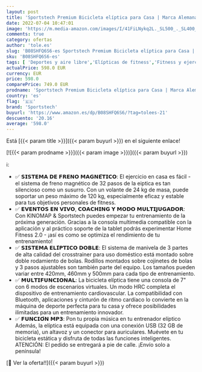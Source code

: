 ```yaml
---
layout: post
title: 'Sportstech Premium Bicicleta elíptica para Casa | Marca Alemana de Calidad | Eventos en Directo  App Multijugador & Consola Android | Elíptica para casa LCX800 | 12 programas & HRC-Mode - Volante 24Kg'
date: 2022-07-04 10:47:01
image: 'https://m.media-amazon.com/images/I/41FiLNykq2L._SL500_._SL400_.jpg'
comments: true
category: ofertas
author: 'tole.es'
slug: 'B08SHFQ6S6-es Sportstech Premium Bicicleta elíptica para Casa | Marca...'
sku: 'B08SHFQ6S6-es'
tags: [ 'Deportes y aire libre','Elípticas de fitness','Fitness y ejercicio','Máquinas de cardio para fitness','android','sportstech','🇪🇸', ]
actualPrice: 598.0 EUR
currency: EUR
price: 598.0
comparePrice: 749.0 EUR
prodname: 'Sportstech Premium Bicicleta elíptica para Casa | Marca Alemana de Calidad | Eventos en Directo  App Multijugador & Consola Android | Elíptica para casa LCX800 | 12 programas & HRC-Mode - Volante 24Kg'
country: 'es'
flag: '🇪🇸'
brand: 'Sportstech'
buyurl: 'https://www.amazon.es/dp/B08SHFQ6S6/?tag=tolees-21'
descuento: '20.16'
average: '598.0'
---
```


Está [{{< param title >}}]({{< param buyurl >}}) en el siguiente enlace!

[![{{< param prodname >}}]({{< param image >}})]({{< param buyurl >}})

ℹ️:

- ✅ 𝗦𝗜𝗦𝗧𝗘𝗠𝗔 𝗗𝗘 𝗙𝗥𝗘𝗡𝗢 𝗠𝗔𝗚𝗡𝗘́𝗧𝗜𝗖𝗢: El ejercicio en casa es fácil - el sistema de freno magnético de 32 pasos de la eiptica es tan silencioso como un susurro. Con un volante de 24 kg de masa, puede soportar un peso máximo de 120 kg, especialmente eficaz y estable para tus objetivos personales de fitness.
- ✅ 𝗘𝗩𝗘𝗡𝗧𝗢𝗦 𝗘𝗡 𝗩𝗜𝗩𝗢, 𝗖𝗢𝗔𝗖𝗛𝗜𝗡𝗚 𝗬 𝗠𝗢𝗗𝗢 𝗠𝗨𝗟𝗧𝗜𝗝𝗨𝗚𝗔𝗗𝗢𝗥: Con KINOMAP & Sportstech puedes empezar tu entrenamiento de la próxima generación. Gracias a la consola multimedia compatible con la aplicación y al práctico soporte de la tablet podrás experimentar Home Fitness 2.0 - ¡así es como se optimiza el rendimiento de tu entrenamiento!
- ✅ 𝗦𝗜𝗦𝗧𝗘𝗠𝗔 𝗘𝗟𝗜́𝗣𝗧𝗜𝗖𝗢 𝗗𝗢𝗕𝗟𝗘: El sistema de manivela de 3 partes de alta calidad del crosstrainer para uso doméstico está montado sobre doble rodamiento de bolas. Rodillos montados sobre cojinetes de bolas y 3 pasos ajustables son también parte del equipo. Los tamaños pueden variar entre 420mm, 460mm y 500mm para cada tipo de entrenamiento.
- ✅ 𝗠𝗨𝗟𝗧𝗜𝗙𝗨𝗡𝗖𝗜𝗢𝗡𝗔𝗟: La bicicleta elíptica tiene una consola de 7" con 6 modos de escenarios virtuales. Un modo HRC completa el dispositivo de entrenamiento cardiovascular. La compatibilidad con Bluetooth, aplicaciones y cinturón de ritmo cardíaco lo convierte en la máquina de deporte perfecta para tu casa y ofrece posibilidades ilimitadas para un entrenamiento innovador.
- ✅ 𝗙𝗨𝗡𝗖𝗜𝗢́𝗡 𝗠𝗣𝟯: Pon tu propia música en tu entrenador elíptico Además, la elíptica está equipada con una conexión USB (32 GB de memoria), un altavoz y un conector para auriculares. Muévete en tu bicicleta estática y disfruta de todas las funciones inteligentes. ATENCIÓN: El pedido se entregará a pie de calle. ¡Envío solo a península!

[🛒 Ver la oferta!!]({{< param buyurl >}})
